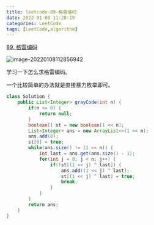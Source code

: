 ```yaml
---
title: leetcode-89-格雷编码
date: 2022-01-08 11:28:19
categories: LeetCode
tags: [LeetCode,algorithm]
---
```


[89. 格雷编码](https://leetcode-cn.com/problems/gray-code/)

![image-20220108112856942](https://gitee.com/cao_ziqiang/img/raw/master/20220108112857.png)

学习一下怎么求格雷编码。

一个比较简单的办法就是直接暴力枚举即可。

```java
class Solution {
    public List<Integer> grayCode(int n) {
        if(n <= 0) {
            return null;
        }
        boolean[] st = new boolean[1 << n];
        List<Integer> ans = new ArrayList<>(1 << n);
        ans.add(0);
        st[0] = true;
        while(ans.size() != (1 << n)) {
            int last = ans.get(ans.size() - 1);
            for(int j = 0; j < n; j++) {
                if(!st[(1 << j) ^ last]) {
                    ans.add((1 << j) ^ last);
                    st[(1 << j) ^ last] = true;
                    break;
                }
            }
        }
        return ans;
    }
}
```

